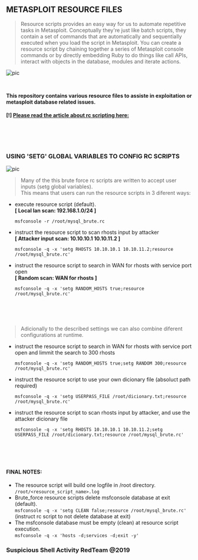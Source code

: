## METASPLOIT RESOURCE FILES

<blockquote>Resource scripts provides an easy way for us to automate repetitive tasks in Metasploit. Conceptually they're just like batch scripts, they contain a set of commands that are automatically and sequentially executed when you load the script in Metasploit. You can create a resource script by chaining together a series of Metasploit console commands or by directly embedding Ruby to do things like call APIs, interact with objects in the database, modules and iterate actions.</blockquote>

![pic](http://i68.tinypic.com/21ovkfm.jpg)

<br />

**This repository contains various resource files to assiste in exploitation or metasploit database related issues.**
#### [!] [Please read the article about rc scripting here:](https://github.com/r00t-3xp10it/hacking-material-books/blob/master/metasploit-RC%5BERB%5D/metasploit_resource_files.md#metasploit-resource-files)

<br /><br /><br />

### USING 'SETG' GLOBAL VARIABLES TO CONFIG RC SCRIPTS

![pic](http://i67.tinypic.com/2wfi88h.png)

> Many of the this brute force rc scripts are written to accept user inputs (setg global variables).<br />
> This means that users can run the resource scripts in 3 diferent ways:

- execute resource script (default).<br />
**[ Local lan scan: 192.168.1.0/24 ]**

      msfconsole -r /root/mysql_brute.rc

- instruct the resource script to scan rhosts input by attacker<br />
**[ Attacker input scan: 10.10.10.1 10.10.11.2 ]**

      msfconsole -q -x 'setg RHOSTS 10.10.10.1 10.10.11.2;resource /root/mysql_brute.rc'

- instruct the resource script to search in WAN for rhosts with service port open<br />
**[ Random scan: WAN for rhosts ]**

      msfconsole -q -x 'setg RANDOM_HOSTS true;resource /root/mysql_brute.rc'

<br /><br /><br />

> Adicionally to the described settings we can also combine diferent configurations at runtime.

- instruct the resource script to search in WAN for rhosts with service port open and limmit the search to 300 rhosts

      msfconsole -q -x 'setg RANDOM_HOSTS true;setg RANDOM 300;resource /root/mysql_brute.rc'

- instruct the resource script to use your own dicionary file (absoluct path required)

      msfconsole -q -x 'setg USERPASS_FILE /root/dicionary.txt;resource /root/mysql_brute.rc'

- instruct the resource script to scan rhosts input by attacker, and use the attacker dicionary file 

      msfconsole -q -x 'setg RHOSTS 10.10.10.1 10.10.11.2;setg USERPASS_FILE /root/dicionary.txt;resource /root/mysql_brute.rc'

<br /><br /><br />

#### FINAL NOTES:

- The resource script will build one logfile in /root directory.<br />
`/root/<resource_script_name>.log`
- Brute_force resource scripts delete msfconsole database at exit (default).<br />
`msfconsole -q -x 'setg CLEAN false;resource /root/mysql_brute.rc'` (instruct rc script to not delete database at exit)
- The msfconsole database must be empty (clean) at resource script execution.<br />
`msfconsole -q -x 'hosts -d;services -d;exit -y'`

### Suspicious Shell Activity RedTeam @2019

<br />

